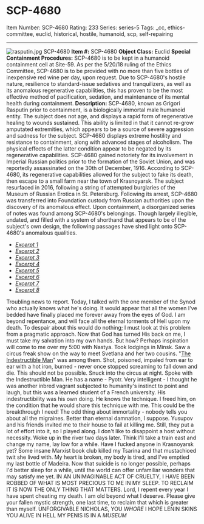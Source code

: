 # SCP-4680
Item Number: SCP-4680
Rating: 233
Series: series-5
Tags: _cc, ethics-committee, euclid, historical, hostile, humanoid, scp, self-repairing

---

![rasputin.jpg](https://scp-wiki.wdfiles.com/local--files/scp-4680/rasputin.jpg)
SCP-4680
**Item #:** SCP-4680
**Object Class:** Euclid
**Special Containment Procedures:** SCP-4680 is to be kept in a humanoid containment cell at Site-59.
As per the 5/20/18 ruling of the Ethics Committee, SCP-4680 is to be provided with no more than five bottles of inexpensive red wine per day, upon request. Due to SCP-4680's hostile nature, resilience to standard-issue sedatives and tranquilizers, as well as its anomalous regenerative capabilities, this has proven to be the most effective method of pacification, sedation, and maintenance of its mental health during containment.
**Description:** SCP-4680, known as Grigori Rasputin prior to containment, is a biologically immortal male humanoid entity. The subject does not age, and displays a rapid form of regenerative healing to wounds sustained. This ability is limited in that it cannot re-grow amputated extremities, which appears to be a source of severe aggression and sadness for the subject. SCP-4680 displays extreme hostility and resistance to containment, along with advanced stages of alcoholism. The physical effects of the latter condition appear to be negated by its regenerative capabilities.
SCP-4680 gained notoriety for its involvement in Imperial Russian politics prior to the formation of the Soviet Union, and was reportedly assassinated on the 30th of December, 1916. According to SCP-4680, its regenerative capabilities allowed for the subject to fake its death, then escape to a small farm near the town of Krasnoyarsk.
The subject resurfaced in 2016, following a string of attempted burglaries of the Museum of Russian Erotica in St. Petersburg. Following its arrest, SCP-4680 was transferred into Foundation custody from Russian authorities upon the discovery of its anomalous effect.
Upon containment, a disorganized series of notes was found among SCP-4680's belongings. Though largely illegible, undated, and filled with a system of shorthand that appears to be of the subject's own design, the following passages have shed light onto SCP-4680's anomalous qualities.
  * [_Excerpt 1_](javascript:;)
  * [_Excerpt 2_](javascript:;)
  * [_Excerpt 3_](javascript:;)
  * [_Excerpt 4_](javascript:;)
  * [_Excerpt 5_](javascript:;)
  * [_Excerpt 6_](javascript:;)
  * [_Excerpt 7_](javascript:;)
  * [_Excerpt 8_](javascript:;)

Troubling news to report. Today, I talked with the one member of the Synod who actually knows what he's doing. It would appear that all the women I've bedded have finally placed me forever away from the eyes of God. I am beyond repentance, and will face all the eternal torments of Hell upon my death.
To despair about this would do nothing; I must look at this problem from a pragmatic approach. Now that God has turned His back on me, I must take my salvation into my own hands. But how?
Perhaps inspiration will come to me over my 5:00 with Nastya.
Took lodgings in Minsk. Saw a circus freak show on the way to meet Svetlana and her two cousins. "[The Indestructible Man](/the-indestructible-man)" was among them. Shot, poisoned, impaled from ear to ear with a hot iron, burned - never once stopped screaming to fall down and die. This should not be possible.
Snuck into the circus at night. Spoke with the Indestructible Man. He has a name - Pyotr. Very intelligent - I thought he was another inbred vagrant subjected to humanity's instinct to point and laugh, but this was a learned student of a French university.
His indestructibility was his own doing. He knows the technique. I freed him, on the condition that he would share this technique with me. This could be the breakthrough I need!
The odd thing about immortality - nobody tells you about all the migraines. Better than eternal damnation, I suppose.
Yusupov and his friends invited me to their house to fail at killing me. Still, they put a lot of effort into it, so I played along. I don't like to disappoint a host without necessity.
Woke up in the river two days later. Think I'll take a train east and change my name, lay low for a while. Have I fucked anyone in Krasnoyarsk yet?
Some insane Marxist book club killed my Tsarina and that mustachioed twit she lived with. My heart is broken, my body is tired, and I've emptied my last bottle of Madeira.
Now that suicide is no longer possible, perhaps I'd better sleep for a while, until the world can offer unfamiliar wonders that may satisfy me yet.
IN AN UNIMAGINABLE ACT OF CRUELTY, I HAVE BEEN ROBBED OF WHAT IS MOST PRECIOUS TO ME IN MY SLEEP. TO RECLAIM IT IS NOW THE ONLY THING THAT MATTERS.
Lord, I repent every year I have spent cheating my death. I am old beyond what I deserve. Please give your fallen mystic strength, one last time, to reclaim that which is greater than myself.
UNFORGIVABLE
NICHOLAS, YOU _WHORE_
I HOPE LENIN SKINS YOU ALIVE IN HELL
MY PENIS IS IN A _MUSEUM_